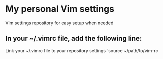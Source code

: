 # My personal Vim settings

Vim settings repository for easy setup when needed

## In your ~/.vimrc file, add the following line:
Link your ~/.vimrc file to your repository settings
`source ~/path/to/vim-rc


